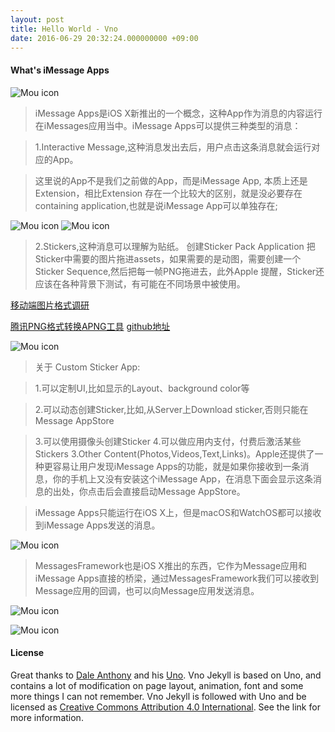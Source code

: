 ```yaml
---
layout: post
title: Hello World - Vno
date: 2016-06-29 20:32:24.000000000 +09:00
---
```


#### What's iMessage Apps
![Mou icon](http://o9lammkmn.bkt.clouddn.com/IMG_3203.JPG?imageView2/2/w/600)
> iMessage Apps是iOS X新推出的一个概念，这种App作为消息的内容运行在iMessages应用当中。iMessage Apps可以提供三种类型的消息：

>1.Interactive Message,这种消息发出去后，用户点击这条消息就会运行对应的App。

>这里说的App不是我们之前做的App，而是iMessage App, 本质上还是Extension，相比Extension 存在一个比较大的区别，就是没必要存在containing application,也就是说iMessage App可以单独存在;

![Mou icon](http://o9lammkmn.bkt.clouddn.com/IMG_3200.JPG?imageView2/2/w/600)
![Mou icon](http://o9lammkmn.bkt.clouddn.com/IMG_3206.JPG?imageView2/2/w/600)

>2.Stickers,这种消息可以理解为贴纸。
>创建Sticker Pack Application 把Sticker中需要的图片拖进assets，如果需要的是动图，需要创建一个Sticker Sequence,然后把每一帧PNG拖进去，此外Apple 提醒，Sticker还应该在各种背景下测试，有可能在不同场景中被使用。

[移动端图片格式调研](http://blog.ibireme.com/2015/11/02/mobile_image_benchmark/)

[腾讯PNG格式转换APNG工具](https://isux.tencent.com/introduction-of-apng.html)
 [github地址](https://github.com/iSparta/iSparta)

![Mou icon](http://o9lammkmn.bkt.clouddn.com/IMG_3201.JPG?imageView2/2/w/400)

>关于 Custom Sticker App:
	
>1.可以定制UI,比如显示的Layout、background color等

>2.可以动态创建Sticker,比如,从Server上Download sticker,否则只能在Message AppStore

>3.可以使用摄像头创建Sticker
>4.可以做应用内支付，付费后激活某些Stickers
>3.Other Content(Photos,Videos,Text,Links)。Apple还提供了一种更容易让用户发现iMessage Apps的功能，就是如果你接收到一条消息，你的手机上又没有安装这个iMessage App，在消息下面会显示这条消息的出处，你点击后会直接启动Message AppStore。

>iMessage Apps只能运行在iOS X上，但是macOS和WatchOS都可以接收到iMessage Apps发送的消息。

![Mou icon](http://o9lammkmn.bkt.clouddn.com/IMG_3198.JPG?imageView2/2/w/600)

>MessagesFramework也是iOS X推出的东西，它作为Message应用和iMessage Apps直接的桥梁，通过MessagesFramework我们可以接收到Message应用的回调，也可以向Message应用发送消息。

![Mou icon](http://o9lammkmn.bkt.clouddn.com/IMG_3204.JPG?imageView2/2/w/600)

![Mou icon](http://o9lammkmn.bkt.clouddn.com/IMG_3205.JPG?imageView2/2/w/600)


#### License

Great thanks to [Dale Anthony](https://github.com/daleanthony) and his [Uno](https://github.com/daleanthony/uno). Vno Jekyll is based on Uno, and contains a lot of modification on page layout, animation, font and some more things I can not remember. Vno Jekyll is followed with Uno and be licensed as [Creative Commons Attribution 4.0 International](http://creativecommons.org/licenses/by/4.0/). See the link for more information.
